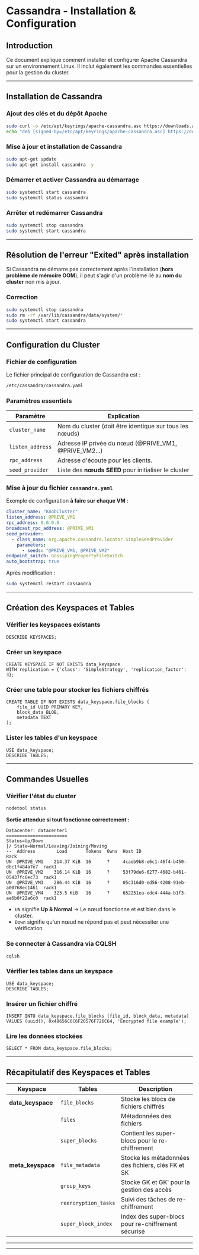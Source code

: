 # Cassandra - Installation & Configuration

## Introduction
Ce document explique comment installer et configurer Apache Cassandra sur un environnement Linux. Il inclut également les commandes essentielles pour la gestion du cluster.

---

## Installation de Cassandra

###  **Ajout des clés et du dépôt Apache**
```bash
sudo curl -o /etc/apt/keyrings/apache-cassandra.asc https://downloads.apache.org/cassandra/KEYS
echo "deb [signed-by=/etc/apt/keyrings/apache-cassandra.asc] https://debian.cassandra.apache.org 41x main" | sudo tee -a /etc/apt/sources.list.d/cassandra.sources.list
```

### **Mise à jour et installation de Cassandra**
```bash
sudo apt-get update
sudo apt-get install cassandra -y
```

### **Démarrer et activer Cassandra au démarrage**
```bash
sudo systemctl start cassandra
sudo systemctl status cassandra
```
### **Arrêter et redémarrer Cassandra**
```bash
sudo systemctl stop cassandra
sudo systemctl start cassandra
```
---

## **Résolution de l'erreur "Exited" après installation**

Si Cassandra ne démarre pas correctement après l'installation (**hors problème de mémoire OOM**), il peut s'agir d'un problème lié au **nom du cluster** non mis à jour.

### **Correction**
```bash
sudo systemctl stop cassandra
sudo rm -rf /var/lib/cassandra/data/system/*
sudo systemctl start cassandra
```

---

## Configuration du Cluster

### **Fichier de configuration**
Le fichier principal de configuration de Cassandra est :
```bash
/etc/cassandra/cassandra.yaml
```

### **Paramètres essentiels**
| Paramètre | Explication |
|-----------|------------|
| `cluster_name` | Nom du cluster (doit être identique sur tous les nœuds) |
| `listen_address` | Adresse IP privée du nœud (@PRIVE_VM1, @PRIVE_VM2...) |
| `rpc_address` | Adresse d'écoute pour les clients.  |
| `seed_provider` | Liste des **nœuds SEED** pour initialiser le cluster |

### **Mise à jour du fichier `cassandra.yaml`**
Exemple de configuration **à faire sur chaque VM** :
```yaml
cluster_name: "KnobCluster"
listen_address: @PRIVE_VM1
rpc_address: 0.0.0.0
broadcast_rpc_address: @PRIVE_VM1
seed_provider:
  - class_name: org.apache.cassandra.locator.SimpleSeedProvider
    parameters:
      - seeds: "@PRIVE_VM1, @PRIVE_VM2"
endpoint_snitch: GossipingPropertyFileSnitch
auto_bootstrap: true
```

Après modification :
```bash
sudo systemctl restart cassandra
```

---

## Création des Keyspaces et Tables

### **Vérifier les keyspaces existants**
```cqlsh
DESCRIBE KEYSPACES;
```

### **Créer un keyspace**
```cqlsh
CREATE KEYSPACE IF NOT EXISTS data_keyspace
WITH replication = {'class': 'SimpleStrategy', 'replication_factor': 3};
```

### **Créer une table pour stocker les fichiers chiffrés**
```cqlsh
CREATE TABLE IF NOT EXISTS data_keyspace.file_blocks (
    file_id UUID PRIMARY KEY,
    block_data BLOB,
    metadata TEXT
);
```

### **Lister les tables d'un keyspace**
```cqlsh
USE data_keyspace;
DESCRIBE TABLES;
```

---

## Commandes Usuelles

### **Vérifier l'état du cluster**
```bash
nodetool status
```
**Sortie attendue si tout fonctionne correctement :**
```
Datacenter: datacenter1
=======================
Status=Up/Down
|/ State=Normal/Leaving/Joining/Moving
--  Address        Load       Tokens  Owns  Host ID                               Rack
UN  @PRIVE_VM1    214.37 KiB  16      ?     4caeb9b8-e6c1-46f4-b450-dbc1f484a7e7  rack1
UN  @PRIVE_VM2    316.14 KiB  16      ?     53f79de6-6277-4682-b461-05437fc6ec73  rack1
UN  @PRIVE_VM3    286.44 KiB  16      ?     05c316d0-ed56-4208-91eb-a00768ec1461  rack1
UN  @PRIVE_VM4    323.5 KiB   16      ?     652251ea-edc4-444a-b1f3-ae6b0f22a6c0  rack1
```
- `UN` signifie **Up & Normal** → Le nœud fonctionne et est bien dans le cluster.
- `Down` signifie qu'un nœud ne répond pas et peut nécessiter une vérification.

### **Se connecter à Cassandra via CQLSH**
```bash
cqlsh
```

### **Vérifier les tables dans un keyspace**
```cqlsh
USE data_keyspace;
DESCRIBE TABLES;
```

### **Insérer un fichier chiffré**
```cqlsh
INSERT INTO data_keyspace.file_blocks (file_id, block_data, metadata)
VALUES (uuid(), 0x48656C6C6F20576F726C64, 'Encrypted file example');
```

### **Lire les données stockées**
```cqlsh
SELECT * FROM data_keyspace.file_blocks;
```
---

## **Récapitulatif des Keyspaces et Tables**

| Keyspace        | Tables                          | Description |
|----------------|--------------------------------|-------------|
| **data_keyspace**  | `file_blocks`               | Stocke les blocs de fichiers chiffrés |
|                | `files`                        | Métadonnées des fichiers |
|                | `super_blocks`                 | Contient les super-blocs pour le re-chiffrement |
| **meta_keyspace**  | `file_metadata`             | Stocke les métadonnées des fichiers, clés FK et SK |
|                | `group_keys`                   | Stocke GK et GK' pour la gestion des accès |
|                | `reencryption_tasks`           | Suivi des tâches de re-chiffrement |
|                | `super_block_index`            | Index des super-blocs pour re-chiffrement sécurisé |

---



---
